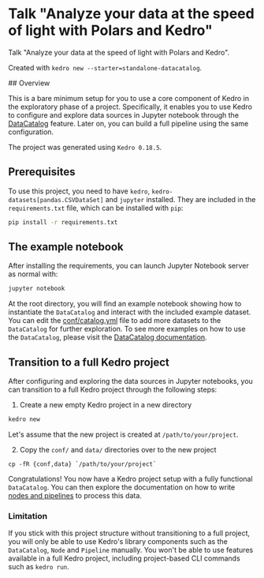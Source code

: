 # Talk "Analyze your data at the speed of light with Polars and Kedro"

Talk "Analyze your data at the speed of light with Polars and Kedro".

Created with `kedro new --starter=standalone-datacatalog`.

## Overview

This is a bare minimum setup for you to use a core component of Kedro in the exploratory phase of a project. Specifically, it enables you to use Kedro to configure and explore data sources in Jupyter notebook through the [DataCatalog](https://kedro.readthedocs.io/en/stable/data/data_catalog.html) feature.
Later on, you can build a full pipeline using the same configuration.

The project was generated using `Kedro 0.18.5`.

## Prerequisites

To use this project, you need to have `kedro`, `kedro-datasets[pandas.CSVDataSet]` and `jupyter` installed. They are included in the `requirements.txt` file, which can be installed with `pip`:

```bash
pip install -r requirements.txt
```

## The example notebook

After installing the requirements, you can launch Jupyter Notebook server as normal with:

```bash
jupyter notebook
```

At the root directory, you will find an example notebook showing how to instantiate the `DataCatalog` and interact with the included example dataset.
You can edit the [conf/catalog.yml](./conf/base/catalog.yml) file to add more datasets to the `DataCatalog` for further exploration. To see more examples on how to use the `DataCatalog`, please visit the [DataCatalog documentation](https://kedro.readthedocs.io/en/latest/data/data_catalog.html).

## Transition to a full Kedro project

After configuring and exploring the data sources in Jupyter notebooks, you can transition to a full Kedro project through the following steps:

1. Create a new empty Kedro project in a new directory

```bash
kedro new
```

Let's assume that the new project is created at `/path/to/your/project`.

2. Copy the `conf/` and `data/` directories over to the new project

```
cp -fR {conf,data} `/path/to/your/project`
```

Congratulations! You now have a Kedro project setup with a fully functional `DataCatalog`. You can then explore the documentation on how to write [nodes and pipelines](https://kedro.readthedocs.io/en/latest/nodes_and_pipelines/nodes.html) to process this data.

### Limitation

If you stick with this project structure without transitioning to a full project, you will only be able to use Kedro's library components such as the `DataCatalog`, `Node` and `Pipeline` manually. You won't be able to use features available in a full Kedro project, including project-based CLI commands such as `kedro run`.
